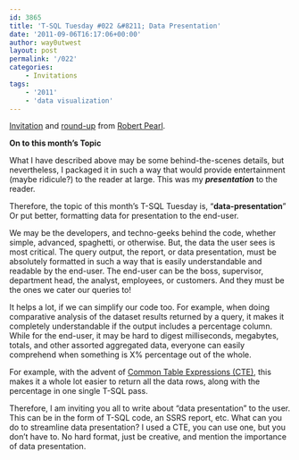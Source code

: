 ```yaml
---
id: 3865
title: 'T-SQL Tuesday #022 &#8211; Data Presentation'
date: '2011-09-06T16:17:06+00:00'
author: way0utwest
layout: post
permalink: '/022'
categories:
    - Invitations
tags:
    - '2011'
    - 'data visualization'
---
```


[Invitation](http://www.sqlservercentral.com/blogs/pearlknows/2011/09/06/invitation-for-t-sql-tuesday-22-data-presentation/) and [round-up](http://www.sqlservercentral.com/blogs/pearlknows/2011/09/20/t-sql-tuesday-22-round-up-data-presentation/) from [Robert Pearl](http://www.sqlservercentral.com/blogs/pearlknows/).

**On to this month’s Topic**

What I have described above may be some behind-the-scenes details, but nevertheless, I packaged it in such a way that would provide entertainment (maybe ridicule?) to the reader at large. This was my ***presentation*** to the reader.

Therefore, the topic of this month’s T-SQL Tuesday is, “**data-presentation**” Or put better, formatting data for presentation to the end-user.

We may be the developers, and techno-geeks behind the code, whether simple, advanced, spaghetti, or otherwise. But, the data the user sees is most critical. The query output, the report, or data presentation, must be absolutely formatted in such a way that is easily understandable and readable by the end-user. The end-user can be the boss, supervisor, department head, the analyst, employees, or customers. And they must be the ones we cater our queries to!

It helps a lot, if we can simplify our code too. For example, when doing comparative analysis of the dataset results returned by a query, it makes it completely understandable if the output includes a percentage column. While for the end-user, it may be hard to digest milliseconds, megabytes, totals, and other assorted aggregated data, everyone can easily comprehend when something is X% percentage out of the whole.

For example, with the advent of [Common Table Expressions (CTE)](http://msdn.microsoft.com/en-us/library/ms190766.aspx), this makes it a whole lot easier to return all the data rows, along with the percentage in one single T-SQL pass.

Therefore, I am inviting you all to write about “data presentation” to the user. This can be in the form of T-SQL code, an SSRS report, etc. What can you do to streamline data presentation? I used a CTE, you can use one, but you don’t have to. No hard format, just be creative, and mention the importance of data presentation.